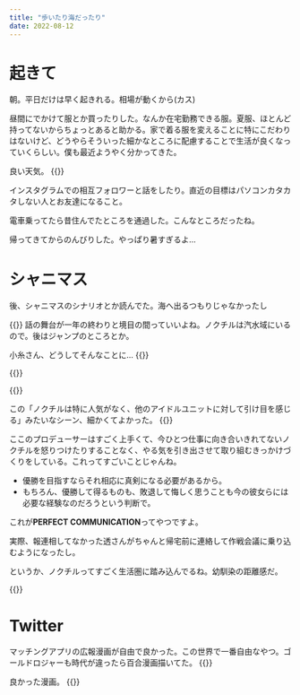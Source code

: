 ```yaml
---
title: "歩いたり海だったり"
date: 2022-08-12
---
```


# 起きて
朝。平日だけは早く起きれる。相場が動くから(カス)

昼間にでかけて服とか買ったりした。なんか在宅勤務できる服。夏服、ほとんど持ってないからちょっとあると助かる。家で着る服を変えることに特にこだわりはないけど、どうやらそういった細かなところに配慮することで生活が良くなっていくらしい。僕も最近ようやく分かってきた。

良い天気。
{{<tweet user="dango_bot" id="1558106035327340544">}}

インスタグラムでの相互フォロワーと話をしたり。直近の目標はパソコンカタカタしない人とお友達になること。

電車乗ってたら昔住んでたところを通過した。こんなところだったね。

帰ってきてからのんびりした。やっぱり暑すぎるよ...


# シャニマス
後、シャニマスのシナリオとか読んでた。海へ出るつもりじゃなかったし

{{<tweet user="dango_bot" id="1558075883457372161">}}
話の舞台が一年の終わりと境目の間っていいよね。ノクチルは汽水域にいるので。後はジャンプのところとか。

小糸さん、どうしてそんなことに...
{{<tweet user="dango_bot" id="1558075406774779904">}}

{{<tweet user="dango_bot" id="1558093554840322048">}}

{{<tweet user="dango_bot" id="1558100613547696128">}}

この「ノクチルは特に人気がなく、他のアイドルユニットに対して引け目を感じる」みたいなシーン、細かくてよかった。
{{<tweet user="dango_bot" id="1558098206721921024">}}


ここのプロデューサーはすごく上手くて、今ひとつ仕事に向き合いきれてないノクチルを怒りつけたりすることなく、やる気を引き出させて取り組むきっかけづくりをしている。これってすごいことじゃんね。
- 優勝を目指すならそれ相応に真剣になる必要があるから。
- もちろん、優勝して得るものも、敗退して悔しく思うことも今の彼女らには必要な経験なのだろうという判断で。

これが**PERFECT COMMUNICATION**ってやつですよ。

実際、報連相してなかった透さんがちゃんと帰宅前に連絡して作戦会議に乗り込むようになったし。

というか、ノクチルってすごく生活圏に踏み込んでるね。幼馴染の距離感だ。

{{<tweet user="dango_bot" id="1558100613547696128">}}
# Twitter

マッチングアプリの広報漫画が自由で良かった。この世界で一番自由なやつ。ゴールドロジャーも時代が違ったら百合漫画描いてた。
{{<tweet user="dango_bot" id="1557883245307392000">}}

良かった漫画。
{{<tweet user="dango_bot" id="1558057914136334336">}}